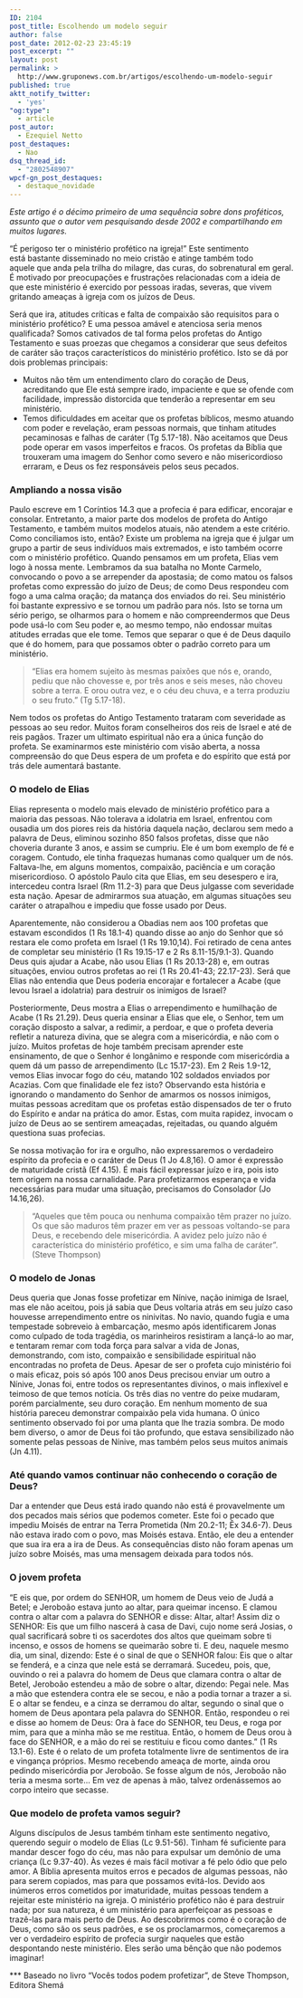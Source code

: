 ```yaml
---
ID: 2104
post_title: Escolhendo um modelo seguir
author: false
post_date: 2012-02-23 23:45:19
post_excerpt: ""
layout: post
permalink: >
  http://www.gruponews.com.br/artigos/escolhendo-um-modelo-seguir
published: true
aktt_notify_twitter:
  - 'yes'
"og:type":
  - article
post_autor:
  - Ezequiel Netto
post_destaques:
  - Nao
dsq_thread_id:
  - "2802548907"
wpcf-gn_post_destaques:
  - destaque_novidade
---
```

<em>Este artigo é o décimo primeiro de uma sequência sobre dons proféticos, assunto que o autor vem pesquisando desde 2002 e compartilhando em muitos lugares. </em>

“É perigoso ter o ministério profético na igreja!” Este sentimento está bastante disseminado no meio cristão e atinge também todo aquele que anda pela trilha do milagre, das curas, do sobrenatural em geral. É motivado por preocupações e frustrações relacionadas com a ideia de que este ministério é exercido por pessoas iradas, severas, que vivem gritando ameaças à igreja com os juízos de Deus.

Será que ira, atitudes críticas e falta de compaixão são requisitos para o ministério profético? E uma pessoa amável e atenciosa seria menos qualificada? Somos cativados de tal forma pelos profetas do Antigo Testamento e suas proezas que chegamos a considerar que seus defeitos de caráter são traços característicos do ministério profético. Isto se dá por dois problemas principais:
<ul>
	<li>Muitos não têm um entendimento claro do coração de Deus, acreditando que Ele está sempre irado, impaciente e que se ofende com facilidade, impressão distorcida que tenderão a representar em seu ministério.</li>
	<li>Temos dificuldades em aceitar que os profetas bíblicos, mesmo atuando com poder e revelação, eram pessoas normais, que tinham atitudes pecaminosas e falhas de caráter (Tg 5.17-18). Não aceitamos que Deus pode operar em vasos imperfeitos e fracos. Os profetas da Bíblia que trouxeram uma imagem do Senhor como severo e não misericordioso erraram, e Deus os fez responsáveis pelos seus pecados.</li>
</ul>
<h3>Ampliando a nossa visão</h3>
Paulo escreve em 1 Coríntios 14.3 que a profecia é para edificar, encorajar e consolar. Entretanto, a maior parte dos modelos de profeta do Antigo Testamento, e também muitos modelos atuais, não atendem a este critério. Como conciliamos isto, então? Existe um problema na igreja que é julgar um grupo a partir de seus indivíduos mais extremados, e isto também ocorre com o ministério profético. Quando pensamos em um profeta, Elias vem logo à nossa mente. Lembramos da sua batalha no Monte Carmelo, convocando o povo a se arrepender da apostasia; de como matou os falsos profetas como expressão do juízo de Deus; de como Deus respondeu com fogo a uma calma oração; da
matança dos enviados do rei. Seu ministério foi bastante expressivo e se tornou um padrão para nós. Isto se torna um sério perigo, se olharmos para o homem e não compreendermos que Deus pode usá-lo com Seu poder e, ao mesmo tempo, não endossar muitas atitudes erradas que ele tome. Temos que separar o que é de Deus daquilo que é do homem, para que possamos obter o padrão correto para um ministério.
<blockquote>“Elias era homem sujeito às mesmas paixões que nós e, orando, pediu que não chovesse e, por três anos e seis meses, não choveu sobre a terra. E orou outra vez, e o céu deu chuva, e a terra produziu o seu fruto.” (Tg 5.17-18).</blockquote>
Nem todos os profetas do Antigo Testamento trataram com severidade as pessoas ao seu redor. Muitos foram conselheiros dos reis de Israel e até de reis pagãos. Trazer um ultimato espiritual não era a única função do profeta. Se examinarmos este ministério com visão aberta, a nossa compreensão do que Deus espera de um profeta e do espírito que está por trás dele aumentará bastante.
<h3>O modelo de Elias</h3>
Elias representa o modelo mais elevado de ministério profético para a maioria das pessoas. Não tolerava a idolatria em Israel, enfrentou com ousadia um dos piores reis da história daquela nação, declarou sem medo a palavra de Deus, eliminou sozinho 850 falsos profetas, disse que não choveria durante 3 anos, e assim se cumpriu. Ele é um bom exemplo de fé e coragem. Contudo, ele tinha fraquezas humanas como qualquer um de nós. Faltava-lhe, em alguns
momentos, compaixão, paciência e um coração misericordioso. O apóstolo Paulo cita que Elias, em seu desespero e ira, intercedeu contra Israel (Rm 11.2-3) para que Deus julgasse com severidade esta nação. Apesar de admirarmos sua atuação, em algumas situações seu caráter o atrapalhou e impediu que fosse usado por Deus.

Aparentemente, não considerou a Obadias nem aos 100 profetas que estavam escondidos (1 Rs 18.1-4) quando disse ao anjo do Senhor que só restara ele como profeta em Israel (1 Rs 19.10,14). Foi retirado
de cena antes de completar seu ministério (1 Rs 19.15-17 e 2 Rs 8.11-15/9.1-3). Quando Deus quis ajudar a Acabe, não usou Elias (1 Rs 20.13-28) e, em outras situações, enviou outros profetas ao rei (1 Rs 20.41-43; 22.17-23). Será que Elias não entendia que Deus poderia encorajar e fortalecer a Acabe (que levou Israel a idolatria) para destruir os inimigos de Israel?

Posteriormente, Deus mostra a Elias o arrependimento e humilhação de Acabe (1 Rs 21.29). Deus queria ensinar a Elias que ele, o Senhor, tem um coração disposto a salvar, a redimir, a perdoar, e que o profeta deveria refletir a natureza divina, que se alegra com a misericórdia, e não com o juízo. Muitos profetas de hoje também precisam aprender este ensinamento, de que o Senhor é longânimo e responde com misericórdia a quem dá um passo de arrependimento (Lc 15.17-23). Em 2 Reis 1.9-12, vemos Elias invocar fogo do céu, matando 102 soldados enviados por Acazias. Com que finalidade ele fez isto? Observando esta história e ignorando o mandamento do Senhor de amarmos os nossos inimigos, muitas pessoas acreditam que os profetas estão dispensados de ter o fruto do Espírito e andar na prática do amor. Estas, com muita rapidez, invocam o juízo de Deus ao se sentirem ameaçadas, rejeitadas, ou quando alguém questiona suas profecias.

Se nossa motivação for ira e orgulho, não expressaremos o verdadeiro espírito da profecia e o caráter de Deus (1 Jo 4.8,16). O amor é expressão de maturidade cristã (Ef 4.15). É mais fácil expressar juízo e ira, pois isto tem origem na nossa carnalidade. Para profetizarmos esperança e vida necessárias para mudar uma situação, precisamos do Consolador (Jo 14.16,26).
<blockquote>“Aqueles que têm pouca ou nenhuma compaixão têm prazer no juízo. Os que são maduros têm prazer em ver as pessoas voltando-se para Deus, e recebendo dele misericórdia. A avidez pelo juízo não é característica do ministério profético, e sim uma falha de caráter”. (Steve Thompson)</blockquote>
<h3>O modelo de Jonas</h3>
Deus queria que Jonas fosse profetizar em Nínive, nação inimiga de Israel, mas ele não aceitou, pois já sabia que Deus voltaria atrás em seu juízo caso houvesse arrependimento entre os ninivitas. No navio, quando fugia e uma tempestade sobreveio à embarcação, mesmo após identificarem Jonas como culpado de toda tragédia, os marinheiros resistiram a lançá-lo ao mar, e tentaram remar com toda força para salvar a vida de Jonas, demonstrando, com isto, compaixão e sensibilidade espiritual não encontradas no profeta de Deus. Apesar de ser o profeta cujo ministério foi o mais eficaz, pois só após 100 anos Deus precisou enviar um outro a Nínive, Jonas foi, entre todos os representantes divinos, o mais inflexível e teimoso de que temos notícia. Os três dias no ventre do peixe mudaram, porém parcialmente, seu duro coração. Em nenhum momento de sua história pareceu demonstrar compaixão pela vida humana. O único sentimento observado foi por uma planta que lhe trazia sombra. De modo bem diverso, o amor de Deus foi tão profundo, que estava sensibilizado não somente pelas pessoas de Nínive, mas também pelos seus muitos animais (Jn 4.11).
<h3>Até quando vamos continuar não conhecendo o coração de Deus?</h3>
Dar a entender que Deus está irado quando não está é provavelmente um dos pecados mais sérios que podemos cometer. Este foi o pecado que impediu Moisés de entrar na Terra Prometida (Nm 20.2-11; Êx 34.6-7). Deus não estava irado com o povo, mas Moisés estava. Então, ele deu a entender que sua ira era a ira de Deus. As consequências disto não foram apenas um juízo sobre Moisés, mas uma mensagem deixada para todos nós.
<h3>O jovem profeta</h3>
“E eis que, por ordem do SENHOR, um homem de Deus veio de Judá a Betel; e Jeroboão estava junto ao altar, para queimar incenso. E clamou contra o altar com a palavra do SENHOR e disse: Altar, altar! Assim diz o SENHOR: Eis que um filho nascerá à casa de Davi, cujo nome será Josias, o qual sacrificará sobre ti os sacerdotes dos altos que queimam sobre ti incenso, e ossos de homens se queimarão sobre ti. E deu, naquele mesmo dia, um sinal, dizendo: Este é o sinal de que o SENHOR falou: Eis que o altar se fenderá, e a cinza que nele está se derramará. Sucedeu, pois, que, ouvindo o rei a palavra do homem de Deus que clamara contra o altar de Betel, Jeroboão estendeu a mão de sobre o altar, dizendo: Pegai nele. Mas a mão que estendera contra ele se secou, e não a podia tornar a trazer a si. E o altar se fendeu, e a cinza se derramou do altar, segundo o sinal que o homem de Deus apontara pela palavra do SENHOR. Então, respondeu o rei e disse ao homem de Deus: Ora à face do SENHOR, teu Deus, e roga por mim, para que a minha mão se me restitua. Então, o homem de Deus orou à face do SENHOR, e a mão do rei se restituiu e ficou como dantes.” (1 Rs 13.1-6). Este é o relato de um profeta totalmente livre de sentimentos de ira e vingança próprios. Mesmo recebendo ameaça de morte, ainda orou pedindo misericórdia por Jeroboão. Se fosse algum de nós, Jeroboão não teria a mesma sorte... Em vez de apenas à mão, talvez ordenássemos ao corpo inteiro que secasse.
<h3>Que modelo de profeta vamos seguir?</h3>
Alguns discípulos de Jesus também tinham este sentimento negativo, querendo seguir o modelo de Elias (Lc 9.51-56). Tinham fé suficiente para mandar descer fogo do céu, mas não para expulsar um demônio de uma criança (Lc 9.37-40). Às
vezes é mais fácil motivar a fé pelo ódio que pelo amor. A Bíblia apresenta muitos erros e pecados de algumas pessoas, não para serem copiados, mas para que possamos evitá-los. Devido aos inúmeros erros cometidos por imaturidade, muitas pessoas tendem a rejeitar este ministério na igreja. O ministério profético não é para destruir nada; por sua natureza, é um ministério para aperfeiçoar as pessoas e trazê-las para mais perto de Deus. Ao descobrirmos como é o coração de Deus, como são os seus padrões, e se os proclamarmos, começaremos a ver o verdadeiro espírito de profecia surgir naqueles que estão despontando neste ministério. Eles serão uma bênção que não podemos imaginar!

*** Baseado no livro “Vocês todos podem profetizar”, de Steve Thompson, Editora Shemá